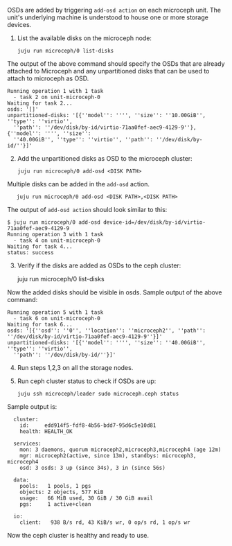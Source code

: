 OSDs are added by triggering `add-osd action` on each microceph unit.
The unit's underlying machine is understood to house one or more storage devices.

1. List the available disks on the microceph node:

       juju run microceph/0 list-disks

The output of the above command should specify the OSDs that are already attached to Microceph
and any unpartitioned disks that can be used to attach to microceph as OSD.

```
Running operation 1 with 1 task
  - task 2 on unit-microceph-0
Waiting for task 2...
osds: '[]'
unpartitioned-disks: '[{''model'': '''', ''size'': ''10.00GiB'', ''type'': ''virtio'',
  ''path'': ''/dev/disk/by-id/virtio-71aa0fef-aec9-4129-9''}, {''model'': '''', ''size'':
  ''40.00GiB'', ''type'': ''virtio'', ''path'': ''/dev/disk/by-id/''}]'
```

2. Add the unpartitioned disks as OSD to the microceph cluster:

       juju run microceph/0 add-osd <DISK PATH>

Multiple disks can be added in the `add-osd` action.

       juju run microceph/0 add-osd <DISK PATH>,<DISK PATH>

The output of `add-osd action` should look similar to this:

```
$ juju run microceph/0 add-osd device-id=/dev/disk/by-id/virtio-71aa0fef-aec9-4129-9
Running operation 3 with 1 task
  - task 4 on unit-microceph-0
Waiting for task 4...
status: success
```

3. Verify if the disks are added as OSDs to the ceph cluster:

    juju run microceph/0 list-disks

Now the added disks should be visible in osds.
Sample output of the above command:

```
Running operation 5 with 1 task
  - task 6 on unit-microceph-0
Waiting for task 6...
osds: '[{''osd'': ''0'', ''location'': ''microceph2'', ''path'': ''/dev/disk/by-id/virtio-71aa0fef-aec9-4129-9''}]'
unpartitioned-disks: '[{''model'': '''', ''size'': ''40.00GiB'', ''type'': ''virtio'',
  ''path'': ''/dev/disk/by-id/''}]'
```

4. Run steps 1,2,3 on all the storage nodes. 

5. Run ceph cluster status to check if OSDs are up:

       juju ssh microceph/leader sudo microceph.ceph status

Sample output is:

```
  cluster:
    id:     edd914f5-fdf8-4b56-bdd7-95d6c5e10d81
    health: HEALTH_OK
 
  services:
    mon: 3 daemons, quorum microceph2,microceph3,microceph4 (age 12m)
    mgr: microceph2(active, since 13m), standbys: microceph3, microceph4
    osd: 3 osds: 3 up (since 34s), 3 in (since 56s)
 
  data:
    pools:   1 pools, 1 pgs
    objects: 2 objects, 577 KiB
    usage:   66 MiB used, 30 GiB / 30 GiB avail
    pgs:     1 active+clean
 
  io:
    client:   938 B/s rd, 43 KiB/s wr, 0 op/s rd, 1 op/s wr
```

Now the ceph cluster is healthy and ready to use.
